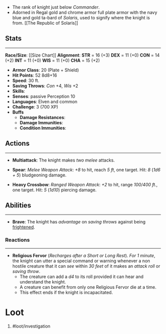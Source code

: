 - The rank of knight just below *Commander*.
- Adorned in Regal gold and chrome armor full plate armor with the navy blue and gold ta-bard of *Solaris*, used to signify where the knight is from.
[[The Republic of Solaris]]

## Stats
---
**Race/Size**:
	[[Size Chart]]
**Alignment**:
	**STR** = 16 (+3)
	**DEX** = 11 (+0)
	**CON** = 14 (+2)
	**INT** = 11 (+0)
	**WIS** = 11 (+0)
	**CHA** = 15 (+2)
-   **Armor Class**: 20 (Plate + Shield)
-   **Hit Points**: 52 8d8+16
-   **Speed**: 30 ft.
-   **Saving Throws**: *Con* +4, *Wis* +2
-   **Skills**:
-   **Senses**: passive Perception 10
-   **Languages**: Elven and common
-   **Challenge**: 3 (700 XP)
-   **Buffs**
	-   **Damage Resistances**:
	-   **Damage Immunities**:
	-   **Condition Immunities**:

## Actions
---
- **Multiattack**: The knight makes *two melee* attacks.

- **Spear**: *Melee Weapon Attack*: *+8* to hit, reach *5 ft*, one target. Hit: *8* (*1d6 + 5*) bludgeoning damage.

- **Heavy Crossbow**: *Ranged Weapon Attack*: *+2* to hit, range *100/400 ft*., one target. Hit: *5* (*1d10*) piercing damage.

## Abilities
---
- **Brave**: The knight has *advantage* on *saving throws* against being [frightened](https://roll20.net/compendium/dnd5e/Conditions#h-Conditions).

### Reactions
---
- **Religious Fervor** (*Recharges after a Short or Long Rest*). *For 1 minute*, the knight can utter a special command or warning whenever a non hostile creature that it can *see* within *30 feet* of it makes an *attack roll* or *saving throw*. 
	- The creature can add a *d4* to its roll provided it can hear and understand the knight.
	- A creature can benefit from only one Religious Fervor die at a time.
	- This effect ends if the knight is incapacitated.

# Loot
1. #loot/investigation 
	